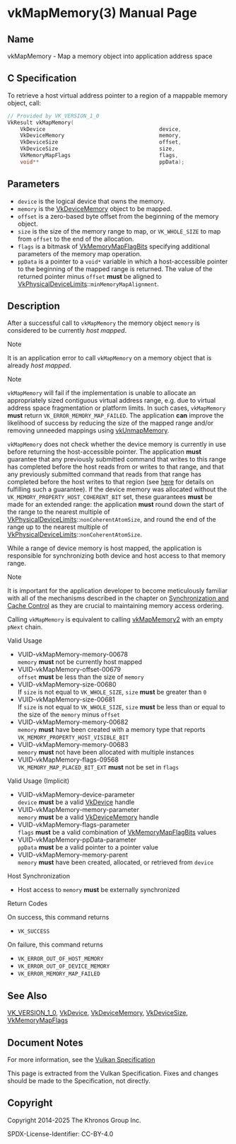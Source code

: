 # vkMapMemory(3) Manual Page

## Name

vkMapMemory - Map a memory object into application address space



## [](#_c_specification)C Specification

To retrieve a host virtual address pointer to a region of a mappable memory object, call:

```c++
// Provided by VK_VERSION_1_0
VkResult vkMapMemory(
    VkDevice                                    device,
    VkDeviceMemory                              memory,
    VkDeviceSize                                offset,
    VkDeviceSize                                size,
    VkMemoryMapFlags                            flags,
    void**                                      ppData);
```

## [](#_parameters)Parameters

- `device` is the logical device that owns the memory.
- `memory` is the [VkDeviceMemory](https://registry.khronos.org/vulkan/specs/latest/man/html/VkDeviceMemory.html) object to be mapped.
- `offset` is a zero-based byte offset from the beginning of the memory object.
- `size` is the size of the memory range to map, or `VK_WHOLE_SIZE` to map from `offset` to the end of the allocation.
- `flags` is a bitmask of [VkMemoryMapFlagBits](https://registry.khronos.org/vulkan/specs/latest/man/html/VkMemoryMapFlagBits.html) specifying additional parameters of the memory map operation.
- `ppData` is a pointer to a `void*` variable in which a host-accessible pointer to the beginning of the mapped range is returned. The value of the returned pointer minus `offset` **must** be aligned to [VkPhysicalDeviceLimits](https://registry.khronos.org/vulkan/specs/latest/man/html/VkPhysicalDeviceLimits.html)::`minMemoryMapAlignment`.

## [](#_description)Description

After a successful call to `vkMapMemory` the memory object `memory` is considered to be currently *host mapped*.

Note

It is an application error to call `vkMapMemory` on a memory object that is already *host mapped*.

Note

`vkMapMemory` will fail if the implementation is unable to allocate an appropriately sized contiguous virtual address range, e.g. due to virtual address space fragmentation or platform limits. In such cases, `vkMapMemory` **must** return `VK_ERROR_MEMORY_MAP_FAILED`. The application **can** improve the likelihood of success by reducing the size of the mapped range and/or removing unneeded mappings using [vkUnmapMemory](https://registry.khronos.org/vulkan/specs/latest/man/html/vkUnmapMemory.html).

`vkMapMemory` does not check whether the device memory is currently in use before returning the host-accessible pointer. The application **must** guarantee that any previously submitted command that writes to this range has completed before the host reads from or writes to that range, and that any previously submitted command that reads from that range has completed before the host writes to that region (see [here](https://registry.khronos.org/vulkan/specs/latest/html/vkspec.html#synchronization-submission-host-writes) for details on fulfilling such a guarantee). If the device memory was allocated without the `VK_MEMORY_PROPERTY_HOST_COHERENT_BIT` set, these guarantees **must** be made for an extended range: the application **must** round down the start of the range to the nearest multiple of [VkPhysicalDeviceLimits](https://registry.khronos.org/vulkan/specs/latest/man/html/VkPhysicalDeviceLimits.html)::`nonCoherentAtomSize`, and round the end of the range up to the nearest multiple of [VkPhysicalDeviceLimits](https://registry.khronos.org/vulkan/specs/latest/man/html/VkPhysicalDeviceLimits.html)::`nonCoherentAtomSize`.

While a range of device memory is host mapped, the application is responsible for synchronizing both device and host access to that memory range.

Note

It is important for the application developer to become meticulously familiar with all of the mechanisms described in the chapter on [Synchronization and Cache Control](https://registry.khronos.org/vulkan/specs/latest/html/vkspec.html#synchronization) as they are crucial to maintaining memory access ordering.

Calling `vkMapMemory` is equivalent to calling [vkMapMemory2](https://registry.khronos.org/vulkan/specs/latest/man/html/vkMapMemory2.html) with an empty `pNext` chain.

Valid Usage

- [](#VUID-vkMapMemory-memory-00678)VUID-vkMapMemory-memory-00678  
  `memory` **must** not be currently host mapped
- [](#VUID-vkMapMemory-offset-00679)VUID-vkMapMemory-offset-00679  
  `offset` **must** be less than the size of `memory`
- [](#VUID-vkMapMemory-size-00680)VUID-vkMapMemory-size-00680  
  If `size` is not equal to `VK_WHOLE_SIZE`, `size` **must** be greater than `0`
- [](#VUID-vkMapMemory-size-00681)VUID-vkMapMemory-size-00681  
  If `size` is not equal to `VK_WHOLE_SIZE`, `size` **must** be less than or equal to the size of the `memory` minus `offset`
- [](#VUID-vkMapMemory-memory-00682)VUID-vkMapMemory-memory-00682  
  `memory` **must** have been created with a memory type that reports `VK_MEMORY_PROPERTY_HOST_VISIBLE_BIT`
- [](#VUID-vkMapMemory-memory-00683)VUID-vkMapMemory-memory-00683  
  `memory` **must** not have been allocated with multiple instances
- [](#VUID-vkMapMemory-flags-09568)VUID-vkMapMemory-flags-09568  
  `VK_MEMORY_MAP_PLACED_BIT_EXT` **must** not be set in `flags`

Valid Usage (Implicit)

- [](#VUID-vkMapMemory-device-parameter)VUID-vkMapMemory-device-parameter  
  `device` **must** be a valid [VkDevice](https://registry.khronos.org/vulkan/specs/latest/man/html/VkDevice.html) handle
- [](#VUID-vkMapMemory-memory-parameter)VUID-vkMapMemory-memory-parameter  
  `memory` **must** be a valid [VkDeviceMemory](https://registry.khronos.org/vulkan/specs/latest/man/html/VkDeviceMemory.html) handle
- [](#VUID-vkMapMemory-flags-parameter)VUID-vkMapMemory-flags-parameter  
  `flags` **must** be a valid combination of [VkMemoryMapFlagBits](https://registry.khronos.org/vulkan/specs/latest/man/html/VkMemoryMapFlagBits.html) values
- [](#VUID-vkMapMemory-ppData-parameter)VUID-vkMapMemory-ppData-parameter  
  `ppData` **must** be a valid pointer to a pointer value
- [](#VUID-vkMapMemory-memory-parent)VUID-vkMapMemory-memory-parent  
  `memory` **must** have been created, allocated, or retrieved from `device`

Host Synchronization

- Host access to `memory` **must** be externally synchronized

Return Codes

On success, this command returns

- `VK_SUCCESS`

On failure, this command returns

- `VK_ERROR_OUT_OF_HOST_MEMORY`
- `VK_ERROR_OUT_OF_DEVICE_MEMORY`
- `VK_ERROR_MEMORY_MAP_FAILED`

## [](#_see_also)See Also

[VK\_VERSION\_1\_0](https://registry.khronos.org/vulkan/specs/latest/man/html/VK_VERSION_1_0.html), [VkDevice](https://registry.khronos.org/vulkan/specs/latest/man/html/VkDevice.html), [VkDeviceMemory](https://registry.khronos.org/vulkan/specs/latest/man/html/VkDeviceMemory.html), [VkDeviceSize](https://registry.khronos.org/vulkan/specs/latest/man/html/VkDeviceSize.html), [VkMemoryMapFlags](https://registry.khronos.org/vulkan/specs/latest/man/html/VkMemoryMapFlags.html)

## [](#_document_notes)Document Notes

For more information, see the [Vulkan Specification](https://registry.khronos.org/vulkan/specs/latest/html/vkspec.html#vkMapMemory)

This page is extracted from the Vulkan Specification. Fixes and changes should be made to the Specification, not directly.

## [](#_copyright)Copyright

Copyright 2014-2025 The Khronos Group Inc.

SPDX-License-Identifier: CC-BY-4.0